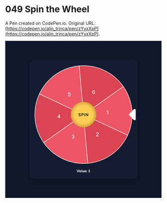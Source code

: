 # 049 Spin the Wheel

A Pen created on CodePen.io. Original URL: [https://codepen.io/alin_trinca/pen/zYyxXpP](https://codepen.io/alin_trinca/pen/zYyxXpP).

![Spin the Wheel Screenshot](spin-the-wheel.png)

